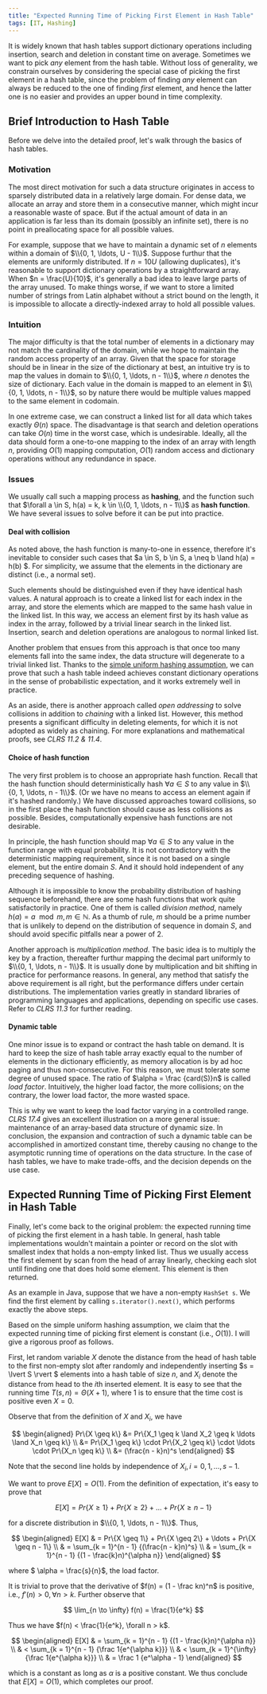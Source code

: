 ```yaml
---
title: "Expected Running Time of Picking First Element in Hash Table"
tags: [IT, Hashing]
---
```


It is widely known that hash tables support dictionary operations including insertion, search and deletion in constant time on average. Sometimes we want to pick *any* element from the hash table. Without loss of generality, we constrain ourselves by considering the special case of picking the first element in a hash table, since the problem of finding *any* element can always be reduced to the one of finding *first* element, and hence the latter one is no easier and provides an upper bound in time complexity.

## Brief Introduction to Hash Table

Before we delve into the detailed proof, let's walk through the basics of hash tables.

### Motivation

The most direct motivation for such a data structure originates in access to sparsely distributed data in a relatively large domain. For dense data, we allocate an array and store them in a consecutive manner, which might incur a reasonable waste of space. But if the actual amount of data in an application is far less than its domain (possibly an infinite set), there is no point in preallocating space for all possible values.

For example, suppose that we have to maintain a dynamic set of $n$ elements within a domain of $\\{0, 1, \ldots, U - 1\\}$. Suppose furthur that the elements are uniformly distributed. If $n = 10U$ (allowing duplicates), it's reasonable to support dictionary operations by a straightforward array. When $n = \frac{U}{10}$, it's generally a bad idea to leave large parts of the array unused. To make things worse, if we want to store a limited number of strings from Latin alphabet without a strict bound on the length, it is impossible to allocate a directly-indexed array to hold all possible values.

### Intuition

The major difficulty is that the total number of elements in a dictionary may not match the cardinality of the domain, while we hope to maintain the random access property of an array. Given that the space for storage should be in linear in the size of the dictionary at best, an intuitive try is to map the values in domain to $\\{0, 1, \ldots, n - 1\\}$, where $n$ denotes the size of dictionary. Each value in the domain is mapped to an element in $\\{0, 1, \ldots, n - 1\\}$, so by nature there would be multiple values mapped to the same element in codomain.

In one extreme case, we can construct a linked list for all data which takes exactly $\Theta (n)$ space. The disadvantage is that search and deletion operations can take $O(n)$ time in the worst case, which is undesirable. Ideally, all the data should form a one-to-one mapping to the index of an array with length $n$, providing $O(1)$ mapping computation, $O(1)$ random access and dictionary operations without any redundance in space.

### Issues

We usually call such a mapping process as **hashing**, and the function such that $\forall a \in S, h(a) = k, k \in \\{0, 1, \ldots, n - 1\\}$ as **hash function**. We have several issues to solve before it can be put into practice.

#### Deal with collision

As noted above, the hash function is many-to-one in essence, therefore it's inevitable to consider such cases that $a \in S, b \in S, a \neq b \land h(a) = h(b) $. For simplicity, we assume that the elements in the dictionary are distinct (i.e., a normal set).

Such elements should be distinguished even if they have identical hash values. A natural approach is to create a linked list for each index in the array, and store the elements which are mapped to the same hash value in the linked list. In this way, we access an element first by its hash value as index in the array, followed by a trivial linear search in the linked list. Insertion, search and deletion operations are analogous to normal linked list.

Another problem that ensues from this approach is that once too many elements fall into the same index, the data structure will degenerate to a trivial linked list. Thanks to the [simple uniform hashing assumption](https://en.wikipedia.org/wiki/SUHA_(computer_science)), we can prove that such a hash table indeed achieves constant dictionary operations in the sense of probabilistic expectation, and it works extremely well in practice.

As an aside, there is another approach called *open addressing* to solve collisions in addition to *chaining* with a linked list. However, this method presents a significant difficulty in deleting elements, for which it is not adopted as widely as chaining. For more explanations and mathematical proofs, see *CLRS 11.2 & 11.4*.

#### Choice of hash function

The very first problem is to choose an appropriate hash function. Recall that the hash function should deterministically hash $\forall a \in S$ to any value in $\\{0, 1, \ldots, n - 1\\}$. (Or we have no means to access an element again if it's hashed randomly.) We have discussed approaches toward collisions, so in the first place the hash function should cause as less collisions as possible. Besides, computationally expensive hash functions are not desirable.

In principle, the hash function should map $\forall a \in S$ to any value in the function range with equal probability. It is not contradictory with the deterministic mapping requirement, since it is not based on a single element, but the entire domain $S$. And it should hold independent of any preceding sequence of hashing.

Although it is impossible to know the probability distribution of hashing sequence beforehand, there are some hash functions that work quite satisfactorily in practice. One of them is called *division method*, namely $h(a) = a \mod m, m \in \mathbb{N}$. As a thumb of rule, $m$ should be a prime number that is unlikely to depend on the distribution of sequence in domain $S$, and should avoid specific pitfalls near a power of 2.

Another approach is *multiplication method*. The basic idea is to multiply the key by a fraction, thereafter furthur mapping the decimal part uniformly to $\\{0, 1, \ldots, n - 1\\}$. It is usually done by multiplication and bit shifting in practice for performance reasons. In general, any method that satisfy the above requirement is all right, but the performance differs under certain distributions. The implementation varies greatly in standard libraries of programming languages and applications, depending on specific use cases. Refer to *CLRS 11.3* for further reading.

#### Dynamic table

One minor issue is to expand or contract the hash table on demand. It is hard to keep the size of hash table array exactly equal to the number of elements in the dictionary efficiently, as memory allocation is by ad hoc paging and thus non-consecutive. For this reason, we must tolerate some degree of unused space. The ratio of $\alpha = \frac {card(S)}n$ is called *load factor*. Intuitively, the higher load factor, the more collisions; on the contrary, the lower load factor, the more wasted space.

This is why we want to keep the load factor varying in a controlled range. *CLRS 17.4* gives an excellent illustration on a more general issue: maintenance of an array-based data structure of dynamic size. In conclusion, the expansion and contraction of such a dynamic table can be accomplished in amortized constant time, thereby causing no change to the asymptotic running time of operations on the data structure. In the case of hash tables, we have to make trade-offs, and the decision depends on the use case.

## Expected Running Time of Picking First Element in Hash Table

Finally, let's come back to the original problem: the expected running time of picking the first element in a hash table. In general, hash table implementations wouldn't maintain a pointer or record on the slot with smallest index that holds a non-empty linked list. Thus we usually access the first element by scan from the head of array linearly, checking each slot until finding one that does hold some element. This element is then returned.

As an example in Java, suppose that we have a non-empty `HashSet s`. We find the first element by calling `s.iterator().next()`, which performs exactly the above steps.

Based on the simple uniform hashing assumption, we claim that the expected running time of picking first element is constant (i.e., $O(1)$). I will give a rigorous proof as follows.

First, let random variable $X$ denote the distance from the head of hash table to the first non-empty slot after randomly and independently inserting $s = \lvert S \rvert $ elements into a hash table of size $n$, and $X_i$ denote the distance from head to the *i*th inserted element. It is easy to see that the running time $T(s, n) = \Theta (X + 1)$, where $1$ is to ensure that the time cost is positive even $X = 0$.

Observe that from the definition of $X$ and $X_i$, we have

$$ \begin{aligned}
Pr\{X \geq k\}
&= Pr\{X_1 \geq k \land X_2 \geq k \ldots \land X_n \geq k\} \\
&= Pr\{X_1 \geq k\} \cdot Pr\{X_2 \geq k\} \cdot \ldots \cdot Pr\{X_n \geq k\} \\
&= (\frac{n - k}n)^s
\end{aligned}
$$

Note that the second line holds by independence of $X_i, i = 0, 1, \ldots, s - 1$.

We want to prove $E[X] = O(1)$. From the definition of expectation, it's easy to prove that

$$
E[X] = Pr\{X \geq 1\} + Pr\{X \geq 2\} + \ldots + Pr\{X \geq n - 1\}
$$

for a discrete distribution in $\\{0, 1, \ldots, n - 1\\}$. Thus,

$$ \begin{aligned}
E[X]
& = Pr\{X \geq 1\} + Pr\{X \geq 2\} + \ldots + Pr\{X \geq n - 1\} \\
& = \sum_{k = 1}^{n - 1} {(\frac{n - k}n)^s} \\
& = \sum_{k = 1}^{n - 1} {(1 - \frac{k}n)^{\alpha n}}
\end{aligned}
$$

where  $ \alpha = \frac{s}{n}$, the load factor.

It is trivial to prove that the derivative of $f(n) = (1 - \frac kn)^n$ is positive, i.e., $f'(n) > 0, \forall n > k$. Further observe that

$$
\lim_{n \to \infty} f(n) = \frac{1}{e^k}
$$

Thus we have $f(n) < \frac{1}{e^k}, \forall n > k$.

$$ \begin{aligned}
E[X]
& = \sum_{k = 1}^{n - 1} {(1 - \frac{k}n)^{\alpha n}} \\
& < \sum_{k = 1}^{n - 1} {\frac 1{e^{\alpha k}}} \\
& < \sum_{k = 1}^{\infty} {\frac 1{e^{\alpha k}}} \\
& = \frac 1 {e^\alpha - 1}
\end{aligned}
$$

which is a constant as long as $\alpha$ is a positive constant. We thus conclude that $E[X] = O(1)$, which completes our proof.